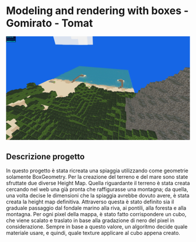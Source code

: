 # Modeling and rendering with boxes - Gomirato - Tomat

![preview](screenshot/newTexture2.png "project preview")

## Descrizione progetto

In questo progetto è stata ricreata una spiaggia utilizzando come geometrie solamente BoxGeometry. Per la creazione del terreno e del mare sono state sfruttate due diverse Height Map. Quella riguardante il terreno è stata creata cercando nel web una già pronta che raffigurasse una montagna; da quella, una volta decise le dimensioni che la spiaggia avrebbe dovuto avere, è stata creata la height map definitiva. Attraverso questa è stato definito sia il graduale passaggio dal fondale marino alla riva, ai pontili, alla foresta e alla montagna. Per ogni pixel della mappa, è stato fatto corrispondere un cubo, che viene scalato e traslato in base alla gradazione di nero del pixel in considerazione. Sempre in base a questo valore, un algoritmo decide quale materiale usare, e quindi, quale texture applicare al cubo appena creato.
